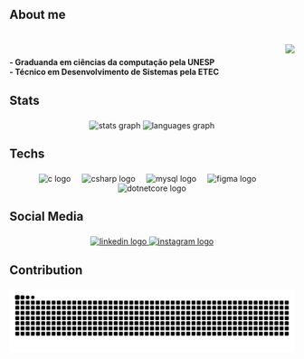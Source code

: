 <h2 align="left">About me</h2>

###

<br clear="both">

<img align="right" height="120" src="https://media1.giphy.com/media/v1.Y2lkPTc5MGI3NjExNXZ5ZWx6YXE3NGFqMHplc3NhZ2pzZXk5djIyYWR0c2hybWhqZHFscSZlcD12MV9pbnRlcm5hbF9naWZfYnlfaWQmY3Q9cw/jjBmeA29nxCrm/giphy.webp"  />

###

<h4 align="left">- Graduanda em ciências da computação pela UNESP<br>- Técnico em Desenvolvimento de Sistemas pela ETEC</h4>

###

<p align="left"></p>

###

<h2 align="left">Stats</h2>

###

<div align="center">
  <img src="https://github-readme-stats.vercel.app/api?username=p2ms&hide_title=false&hide_rank=false&show_icons=true&include_all_commits=true&count_private=true&disable_animations=false&theme=radical&locale=en&hide_border=false&order=1" height="150" alt="stats graph"  />
  <img src="https://github-readme-stats.vercel.app/api/top-langs?username=p2ms&locale=en&hide_title=false&layout=compact&card_width=320&langs_count=5&theme=radical&hide_border=false&order=2" height="150" alt="languages graph"  />
</div>

###

<h2 align="left">Techs</h2>

###

<div align="center">
  <img src="https://cdn.jsdelivr.net/gh/devicons/devicon/icons/c/c-original.svg" height="40" alt="c logo"  />
  <img width="12" />
  <img src="https://cdn.jsdelivr.net/gh/devicons/devicon/icons/csharp/csharp-original.svg" height="40" alt="csharp logo"  />
  <img width="12" />
  <img src="https://cdn.jsdelivr.net/gh/devicons/devicon/icons/mysql/mysql-original.svg" height="40" alt="mysql logo"  />
  <img width="12" />
  <img src="https://cdn.jsdelivr.net/gh/devicons/devicon/icons/figma/figma-original.svg" height="40" alt="figma logo"  />
  <img width="12" />
  <img src="https://cdn.jsdelivr.net/gh/devicons/devicon/icons/dotnetcore/dotnetcore-original.svg" height="40" alt="dotnetcore logo"  />
</div>

###

<h2 align="left">Social Media</h2>

###

<div align="center">
  <a href="https://www.linkedin.com/in/rosapamela/" target="_blank">
    <img src="https://raw.githubusercontent.com/maurodesouza/profile-readme-generator/master/src/assets/icons/social/linkedin/default.svg" width="52" height="40" alt="linkedin logo"  />
  </a>
  <a href="https://www.instagram.com/__.pams/" target="_blank">
    <img src="https://raw.githubusercontent.com/maurodesouza/profile-readme-generator/master/src/assets/icons/social/instagram/default.svg" width="52" height="40" alt="instagram logo"  />
  </a>
</div>

###

<h2 align="left">Contribution</h2>

###

<picture>
  <source media="(prefers-color-scheme: dark)" srcset="https://raw.githubusercontent.com/p2ms/p2ms/output/github-contribution-grid-snake-dark.svg">
  <source media="(prefers-color-scheme: light)" srcset="https://raw.githubusercontent.com//p2ms/p2ms/output/github-contribution-grid-snake.svg">
  <img alt="github contribution grid snake animation" src="https://raw.githubusercontent.com/p2ms/p2ms/output/github-contribution-grid-snake.svg">
</picture>
